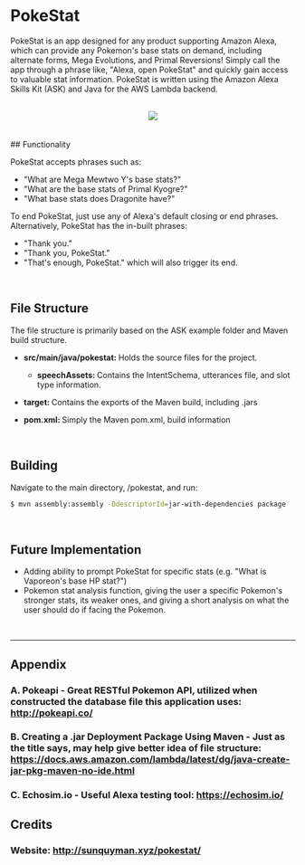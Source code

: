 # PokeStat
PokeStat is an app designed for any product supporting Amazon Alexa, which can provide any Pokemon's base stats on demand, including alternate forms, Mega Evolutions, and Primal Reversions! Simply call the app through a phrase like, "Alexa, open PokeStat" and quickly gain access to valuable stat information. PokeStat is written using the Amazon Alexa Skills Kit (ASK) and Java for the AWS Lambda backend.

<br>
<div align="center"><img src="http://sunquyman.xyz/pokestat/img/PokeStatLogo_108x108.png"/></div>
<br>
<br>
## Functionality

PokeStat accepts phrases such as:
* "What are Mega Mewtwo Y's base stats?"
* "What are the base stats of Primal Kyogre?"
* "What base stats does Dragonite have?"

To end PokeStat, just use any of Alexa's default closing or end phrases. Alternatively, PokeStat has the in-built phrases:
* "Thank you."
* "Thank you, PokeStat."
* "That's enough, PokeStat."
which will also trigger its end.
<br>


## File Structure

The file structure is primarily based on the ASK example folder and Maven build structure.

* <b>src/main/java/pokestat: </b> Holds the source files for the project.
  * <b>speechAssets: </b> Contains the IntentSchema, utterances file, and slot type information.

* <b>target: </b> Contains the exports of the Maven build, including .jars<br>
* <b>pom.xml: </b> Simply the Maven pom.xml, build information
<br>

## Building 
Navigate to the main directory, /pokestat, and run:
```bash
$ mvn assembly:assembly -DdescriptorId=jar-with-dependencies package
```
<br>

## Future Implementation
* Adding ability to prompt PokeStat for specific stats (e.g. "What is Vaporeon's base HP stat?")
* Pokemon stat analysis function, giving the user a specific Pokemon's stronger stats, its weaker ones, and giving a short analysis on what the user should do if facing the Pokemon.
<br>

-----------------------------------------------------------------------------------------

## Appendix

### A. Pokeapi - Great RESTful Pokemon API, utilized when constructed the database file this application uses: http://pokeapi.co/

### B. Creating a .jar Deployment Package Using Maven - Just as the title says, may help give better idea of file structure: https://docs.aws.amazon.com/lambda/latest/dg/java-create-jar-pkg-maven-no-ide.html

### C. Echosim.io - Useful Alexa testing tool: https://echosim.io/

## Credits

### Website: http://sunquyman.xyz/pokestat/


